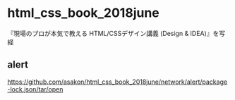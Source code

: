 # html_css_book_2018june
『現場のプロが本気で教える HTML/CSSデザイン講義 (Design &amp; IDEA)』を写経

## alert

https://github.com/asakon/html_css_book_2018june/network/alert/package-lock.json/tar/open


